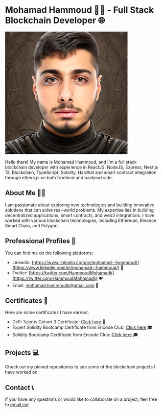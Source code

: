 # Mohamad Hammoud 👨‍💻 - Full Stack Blockchain Developer 🌐

<img src="./image.JPG" alt="Mohamad Hammoud" width="400"/>

Hello there! My name is Mohamad Hammoud, and I'm a full stack blockchain developer with experience in ReactJS, NodeJS, Express, Next.js 13, Blockchain, TypeScript, Solidity, Hardhat and smart contract integration through ethers.js on both frontend and backend side.

## About Me 🙋‍♂️

I am passionate about exploring new technologies and building innovative solutions that can solve real-world problems. My expertise lies in building decentralized applications, smart contracts, and web3 integrations. I have worked with various blockchain technologies, including Ethereum, Binance Smart Chain, and Polygon.

## Professional Profiles 🔗

You can find me on the following platforms:

- LinkedIn: [https://www.linkedin.com/in/mohamad--hammoud/](https://www.linkedin.com/in/mohamad--hammoud/) 👔
- Twitter: [https://twitter.com/HammoudMohamadk](https://twitter.com/HammoudMohamadk) 🐦
- Email: [mohamad.hammoudk@gmail.com](mailto:mohamad.hammoudk@gmail.com) 📧

## Certificates 📜

Here are some certificates I have earned:

- DeFi Talents Cohort 3 Certificate: [Click here](https://web3-talents.io/hubfs/DeFi%20Talents%20Cohort%203%20Certificates/Certificate-Mohamad%20Hammoud-DeFi%20Talents-Cohort%203.pdf) 📜
- Expert Solidity Bootcamp Certificate from Encode Club: [Click here](https://dl.openseauserdata.com/cache/originImage/files/3c0a6233ff310441d86eea7d514f62e4.jpg) 🎓
- Solidity Bootcamp Certificate from Encode Club: [Click here](https://dl.openseauserdata.com/cache/originImage/files/3126f2d99e39053d08b5e7c88c0b31ff.jpg) 🎓

## Projects 💻

Check out my pinned repositories to see some of the blockchain projects I have worked on.

## Contact 📞

If you have any questions or would like to collaborate on a project, feel free to <a href="mailto:mohamad.hammoudk@gmail.com">email me</a>.
